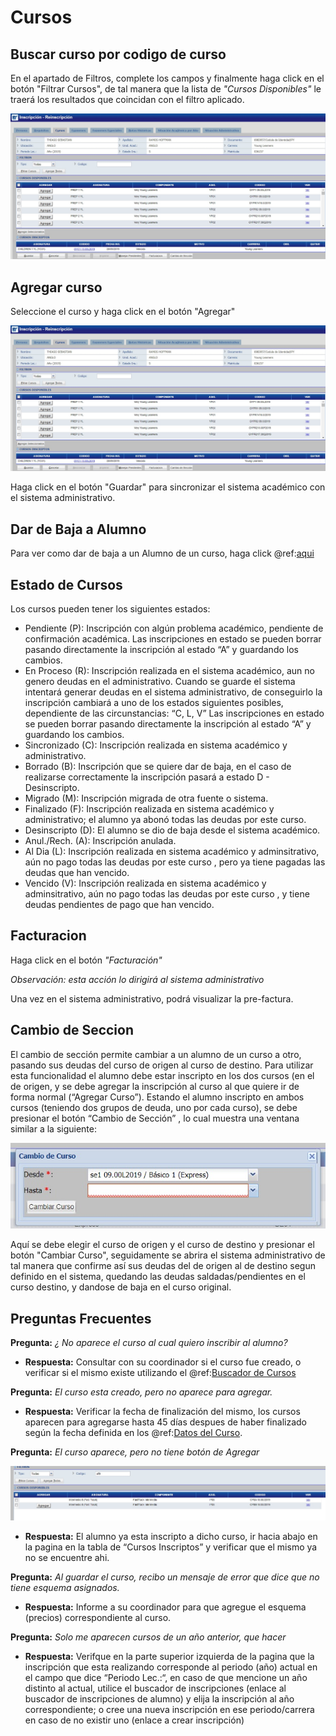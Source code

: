 # Cursos

## Buscar curso por codigo de curso
En el apartado de Filtros, complete los campos y finalmente haga click en el botón "Filtrar Cursos", de tal manera que la lista de _"Cursos Disponibles"_ le traerá los resultados que coincidan con el filtro aplicado.

![Filtro de Cursos](./img/editarInscripcion.jpg)

## Agregar curso
Seleccione el curso y haga click en el botón "Agregar"

![Filtro de Cursos](./img/editarInscripcion.jpg)

Haga click en el botón "Guardar" para sincronizar el sistema académico con el sistema administrativo.

## Dar de Baja a Alumno

Para ver como dar de baja a un Alumno de un curso, haga click @ref:[aqui](./manejarPendientes.md) 

## Estado de Cursos
Los cursos pueden tener los siguientes estados:

* Pendiente (P): Inscripción con algún problema académico, pendiente de confirmación académica.
Las inscripciones en estado se pueden borrar pasando directamente la inscripción al estado “A” y guardando los cambios.
* En Proceso (R): Inscripción realizada en el sistema académico, aun no genero deudas en el administrativo. Cuando se guarde el sistema intentará generar deudas en el sistema administrativo, de conseguirlo la inscripción cambiará a uno de los estados siguientes posibles, dependiente de las circunstancias: “C, L, V”
Las inscripciones en estado se pueden borrar pasando directamente la inscripción al estado “A” y guardando los cambios.
* Sincronizado (C): Inscripción realizada en sistema académico y administrativo.
* Borrado (B): Inscripción que se quiere dar de baja, en el caso de realizarse correctamente la inscripción pasará a estado D - Desinscripto.
* Migrado (M): Inscripción migrada de otra fuente o sistema.
* Finalizado (F): Inscripción realizada en sistema académico y administrativo; el alumno ya abonó todas las deudas por este curso.
* Desinscripto (D): El alumno se dio de baja desde el sistema académico.
* Anul./Rech. (A): Inscripción anulada.
* Al Dia (L): Inscripción realizada en sistema académico y adminsitrativo, aún no pago todas las deudas por este curso , pero ya tiene pagadas las deudas que han vencido.
* Vencido (V): Inscripción realizada en sistema académico y adminsitrativo, aún no pago todas las deudas por este curso , y tiene deudas pendientes de pago que han vencido.


## Facturacion
Haga click en el botón _"Facturación"_

_Observación: esta acción lo dirigirá al sistema administrativo_

Una vez en el sistema administrativo, podrá visualizar la pre-factura.

## Cambio de Seccion

El cambio de sección permite cambiar a un alumno de un curso a otro, pasando sus deudas del curso de origen al curso de destino.
Para utilizar esta funcionalidad el alumno debe estar inscripto en los dos cursos (en el de origen, y se debe agregar la inscripción al curso al que quiere ir de forma normal (“Agregar Curso”).
Estando el alumno inscripto en ambos cursos (teniendo dos grupos de deuda, uno por cada curso), se debe presionar el botón “Cambio de Sección” , lo cual muestra una ventana similar a la siguiente:

![Cambio de sección](./img/cambioSeccion.jpg)

Aquí se debe elegir el curso de origen y el curso de destino y presionar el botón "Cambiar Curso", seguidamente se abrira el sistema administrativo de tal manera que confirme así sus deudas del de origen al de destino segun definido en el sistema, quedando las deudas saldadas/pendientes en el curso destino, y dandose de baja en el curso original. 

## Preguntas Frecuentes

**Pregunta:** _¿ No aparece el curso al cual quiero inscribir al alumno?_

  * **Respuesta:** Consultar con su coordinador si el curso fue creado, o verificar si el mismo existe utilizando el @ref:[Buscador de Cursos](../cursos/index.md#buscador-de-curso) 

**Pregunta:** _El curso esta creado, pero no aparece para agregar._

  * **Respuesta:** Verificar la fecha de finalización del mismo, los cursos aparecen para agregarse hasta 45 días despues de haber finalizado según la fecha definida en los @ref:[Datos del Curso](../cursos/cursosVer/datosPrincipales.md#datos-principales).

**Pregunta:** _El curso aparece, pero no tiene botón de Agregar_

  ![Error](../alumno/img/requisitos/error3.jpg)
  
  * **Respuesta:** El alumno ya esta inscripto a dicho curso, ir hacia abajo en la pagina en la tabla de “Cursos Inscriptos” y verificar que el mismo ya no se encuentre ahi.

**Pregunta:** _Al guardar el curso, recibo un mensaje de error que dice que no tiene esquema asignados._

  * **Respuesta:** Informe a su coordinador para que agregue el esquema (precios) correspondiente al curso.

**Pregunta:** _Solo me aparecen cursos de un año anterior, que hacer_

  * **Respuesta:** Verifque en la parte superior izquierda de la pagina que la inscripción que esta realizando corresponde al periodo (año) actual en el campo que dice “Periodo Lec.:“, en caso de que mencione un año distinto al actual, utilice el buscador de inscripciones (enlace al buscador de inscripciones de alumno) y elija la inscripción al año correspondiente; o cree una nueva inscripción en ese periodo/carrera en caso de no existir uno (enlace a crear inscripción)

